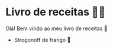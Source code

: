 # Livro de receitas :man_cook:

Olá! Bem vindo ao meu livro de receitas :wave:

- Strogonoff de frango :curry:
